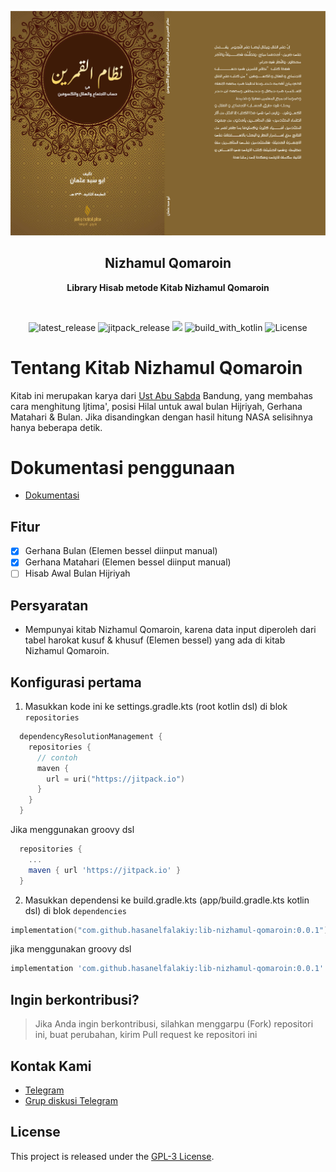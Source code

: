 <p align="center">
  <img src="./img/ic_nizham.jpg" alt="app_banner"/>
</p>

<h2 align="center"><b>Nizhamul Qomaroin</b></h2>
<p align="center">
<b>Library Hisab metode Kitab Nizhamul Qomaroin</b>
<p><br>

<p align="center">
<!-- Latest release -->
<img src="https://img.shields.io/github/v/release/hasanelfalakiy/lib-nizhamul-qomaroin?include_releases&label=latest%20release&style=for-the-badge&color=brightgreen" alt="latest_release"/>
<!-- Jitpack release -->
<img src="https://img.shields.io/jitpack/v/hasanelfalakiy/lib-nizhamul-qomaroin.svg?style=for-the-badge&color=brightgreen" alt="jitpack_release">
<!-- Github Repo size -->
<img src="https://img.shields.io/github/repo-size/hasanelfalakiy/lib-nizhamul-qomaroin?style=for-the-badge">
<!-- Build with Kotlin -->
<img src="https://img.shields.io/badge/Kotlin-C116E3?&style=for-the-badge&logo=kotlin&logoColor=white" alt="build_with_kotlin">
<!-- License -->
<img src="https://img.shields.io/github/license/hasanelfalakiy/lib-nizhamul-qomaroin?color=blue&style=for-the-badge&color=brightgreen" alt="License">
</p>

# Tentang Kitab Nizhamul Qomaroin
Kitab ini merupakan karya dari [Ust Abu Sabda](https://github.com/abusabda) Bandung, yang membahas cara menghitung Ijtima', posisi Hilal untuk awal bulan Hijriyah, Gerhana Matahari & Bulan. Jika disandingkan dengan hasil hitung NASA selisihnya hanya beberapa detik.

# Dokumentasi penggunaan
- [Dokumentasi](https://hasanelfalakiy.github.io/lib-nizhamul-qomaroin/docs/index.html)

## Fitur

- [x] Gerhana Bulan (Elemen bessel diinput manual)
- [x] Gerhana Matahari (Elemen bessel diinput manual)
- [ ] Hisab Awal Bulan Hijriyah

## Persyaratan

- Mempunyai kitab Nizhamul Qomaroin, karena data input diperoleh dari tabel harokat kusuf & khusuf (Elemen bessel) yang ada di kitab Nizhamul Qomaroin.

## Konfigurasi pertama

1. Masukkan kode ini ke settings.gradle.kts (root kotlin dsl) di blok ```repositories```
```kotlin.kts
  dependencyResolutionManagement {
    repositories {
      // contoh
      maven {
        url = uri("https://jitpack.io")
      }
    }
  }
```
Jika menggunakan groovy dsl
```groovy
  repositories {
    ...
    maven { url 'https://jitpack.io' }
  }
```
2. Masukkan dependensi ke build.gradle.kts (app/build.gradle.kts kotlin dsl)
di blok ```dependencies``` 

```kotlin.kts
implementation("com.github.hasanelfalakiy:lib-nizhamul-qomaroin:0.0.1")
```
jika menggunakan groovy dsl
```groovy
implementation 'com.github.hasanelfalakiy:lib-nizhamul-qomaroin:0.0.1'
```
## Ingin berkontribusi?

> Jika Anda ingin berkontribusi, silahkan menggarpu (Fork) repositori ini, buat perubahan, kirim Pull request ke repositori ini

## Kontak Kami

- [Telegram](https://t.me/moonelfalakiy)
- [Grup diskusi Telegram](https://t.me/moonlight_studio01/9)

## License

This project is released under the [GPL-3 License](./LICENSE).
